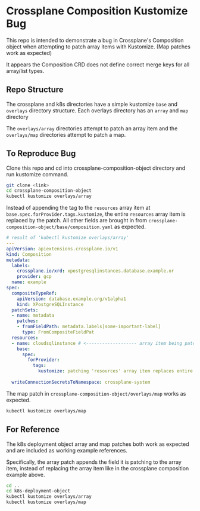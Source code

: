 # Crossplane Composition Kustomize Bug

This repo is intended to demonstrate a bug in Crossplane's Composition object when attempting to patch array items with Kustomize. (Map patches work as expected)

It appears the Composition CRD does not define correct merge keys for all array/list types.

## Repo Structure

The crossplane and k8s directories have a simple kustomize `base` and `overlays` directory structure. Each overlays directory has an `array` and `map` directory

The `overlays/array` directories attempt to patch an array item and the `overlays/map` directories attempt to patch a map. 


## To Reproduce Bug

Clone this repo and cd into crossplane-composition-object directory and run kustomize command.
```bash
git clone <link>
cd crossplane-composition-object
kubectl kustomize overlays/array
```
Instead of appending the tag to the `resources` array item at `base.spec.forProvider.tags.kustomize`, the entire `resources` array item is replaced by the patch. All other fields are brought in from `crossplane-composition-object/base/composition.yaml` as expected.

```yaml
# result of 'kubectl kustomize overlays/array'
---
apiVersion: apiextensions.crossplane.io/v1
kind: Composition
metadata:
  labels:
    crossplane.io/xrd: xpostgresqlinstances.database.example.or
    provider: gcp
  name: example
spec:
  compositeTypeRef:
    apiVersion: database.example.org/v1alpha1
    kind: XPostgreSQLInstance
  patchSets:
  - name: metadata
    patches:
    - fromFieldPath: metadata.labels[some-important-label]
      type: FromCompositeFieldPat
  resources:
  - name: cloudsqlinstance # <------------------- array item being patched
    base:
      spec:
        forProvider:
          tags:
            kustomize: patching 'resources' array item replaces entire item
    
  writeConnectionSecretsToNamespace: crossplane-system
```

The map patch in `crossplane-composition-object/overlays/map` works as expected.

```bash
kubectl kustomize overlays/map
```

## For Reference

The k8s deployment object array and map patches both work as expected and are included as working example references. 

Specifically, the array patch appends the field it is patching to the array item, instead of replacing the array item like in the crossplane composition example above.
```bash
cd ..
cd k8s-deployment-object
kubectl kustomize overlays/array
kubectl kustomize overlays/map
```